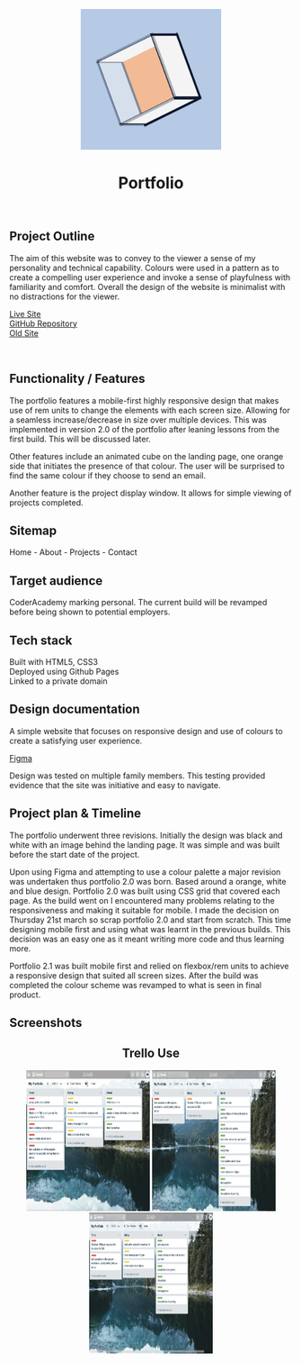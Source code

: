 <p align="center">
  <img width="250" height="250" src=./images/cube.png></p>
  
<h1 align="center"> 
Portfolio
</h1>
<br>

## Project Outline

The aim of this website was to convey to the viewer a sense of my personality and technical capability. Colours were used in a pattern as to create a compelling user experience and invoke a sense of playfulness with familiarity and comfort. Overall the design of the website is minimalist with no distractions for the viewer.  

[Live Site](https://bradrichardson.dev/)<br>
[GitHub Repository](https://github.com/BradleyJrichardson/BradleyJrichardson.github.io )<br>
[Old Site](https://github.com/BradleyJrichardson/First-Website)<br>

<br>

## Functionality / Features 

The portfolio features a mobile-first highly responsive design that makes use of rem units to change the elements with each screen size. Allowing for a seamless increase/decrease in size over multiple devices. This was implemented in version 2.0 of the portfolio after leaning lessons from the first build. This will be discussed later. 

Other features include an animated cube on the landing page, one orange side that initiates the presence of that colour. The user will be surprised to find the same colour if they choose to send an email.  

Another feature is the project display window. It allows for simple viewing of projects completed.  

## Sitemap 
Home - About - Projects - Contact 

## Target audience 
CoderAcademy marking personal. The current build will be revamped before being shown to potential employers.  

## Tech stack
Built with HTML5, CSS3<br>Deployed using Github Pages<br>Linked to a private domain




## Design documentation 
A simple website that focuses on responsive design and use of colours to create a satisfying user experience.  

[Figma](https://www.figma.com/file/OgMmaOlTURJCuJrnesikYbNT/my_portfolio?node-id=0%3A1 )


Design was tested on multiple family members. This testing provided evidence that the site was initiative and easy to navigate.  

## Project plan & Timeline 

The portfolio underwent three revisions. Initially the design was black and white with an image behind the landing page. It was simple and was built before the start date of the project. 

Upon using Figma and attempting to use a colour palette a major revision was undertaken thus portfolio 2.0 was born. Based around a orange, white and blue design. Portfolio 2.0 was built using CSS grid that covered each page. As the build went on I encountered many problems relating to the responsiveness and making it suitable for mobile. I made the decision on Thursday 21st march so scrap portfolio 2.0 and start from scratch. This time designing mobile first and using what was learnt in the previous builds. This decision was an easy one as it meant writing more code and thus learning more.  

Portfolio 2.1 was built mobile first and relied on flexbox/rem units to achieve a responsive design that suited all screen sizes. After the build was completed the colour scheme was revamped to what is seen in final product.  

 

## Screenshots 

<h2 align="center"> 
Trello Use
</h2>
<p align="center">
  <img width="220" height="250" src=docs/trello1.png>
  <img width="220" height="250" src=docs/trello2.png>
  <img width="220" height="250" src=docs/trello3.png>
</p>



